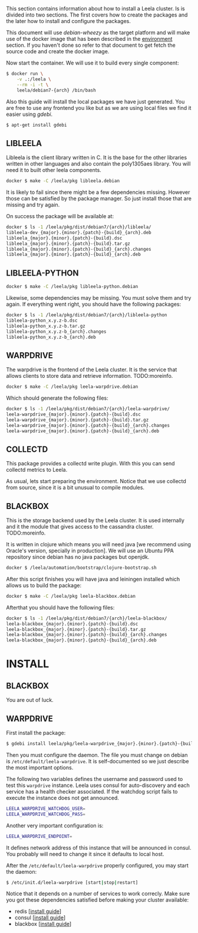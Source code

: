 This section contains information about how to install a Leela
cluster. Is is divided into two sections. The first covers how to
create the packages and the later how to install and configure the
packages.

This document will use _debian-wheezy_ as the target platform and will
make use of the docker image that has been described in the
[environment](../devel/environment.md) section. If you haven't
done so refer to that document to get fetch the source code and create
the docker image.

Now start the container. We will use it to build every single
component:

```.bash
$ docker run \
    -v .:/leela \
    --rm -i -t \
    leela/debian7-{arch} /bin/bash
```

Also this guide will install the local packages we have just
generated. You are free to use any frontend you like but as we are
using local files we find it easier using _gdebi_.

```.bash
$ apt-get install gdebi
```

## LIBLEELA

Libleela is the client library written in C. It is the base for the
other libraries written in other languages and also contain the
poly1305aes library. You will need it to built other leela components.

```.bash
docker $ make -C /leela/pkg libleela.debian
```

It is likely to fail since there might be a few dependencies
missing. However those can be satisfied by the package manager. So
just install those that are missing and try again.

On success the package will be available at:

```.bash
docker $ ls -1 /leela/pkg/dist/debian7/{arch}/libleela/
libleela-dev_{major}.{minor}.{patch}-{build}_{arch}.deb
libleela_{major}.{minor}.{patch}-{build}.dsc
libleela_{major}.{minor}.{patch}-{build}.tar.gz
libleela_{major}.{minor}.{patch}-{build}_{arch}.changes
libleela_{major}.{minor}.{patch}-{build}_{arch}.deb
```

## LIBLEELA-PYTHON

```.bash
docker $ make -C /leela/pkg libleela-python.debian
```

Likewise, some dependencies may be missing. You must solve them and
try again. If everything went right, you should have the following
packages:

```.bash
docker $ ls -1 /leela/pkg/dist/debian7/{arch}/libleela-python
libleela-python_x.y.z-b.dsc
libleela-python_x.y.z-b.tar.gz
libleela-python_x.y.z-b_{arch}.changes
libleela-python_x.y.z-b_{arch}.deb
```

## WARPDRIVE

The warpdrive is the frontend of the Leela cluster. It is the service
that allows clients to store data and retrieve
information. TODO:moreinfo.

```.bash
docker $ make -C /leela/pkg leela-warpdrive.debian
```

Which should generate the following files:

```.bash
docker $ ls -1 /leela/pkg/dist/debian7/{arch}/leela-warpdrive/
leela-warpdrive_{major}.{minor}.{patch}-{build}.dsc
leela-warpdrive_{major}.{minor}.{patch}-{build}.tar.gz
leela-warpdrive_{major}.{minor}.{patch}-{build}_{arch}.changes
leela-warpdrive_{major}.{minor}.{patch}-{build}_{arch}.deb
```

## COLLECTD

This package provides a collectd write plugin. With this you can send
collectd metrics to Leela.

As usual, lets start preparing the environment. Notice that we use
collectd from source, since it is a bit unusual to compile modules.

## BLACKBOX

This is the storage backend used by the Leela cluster. It is used
internally and it the module that gives access to the cassandra
cluster. TODO:moreinfo.

It is written in clojure which means you will need java
[we recommend using Oracle's version, specially in production]. We
will use an Ubuntu PPA repository since debian has no java packages
but openjdk.

```.bash
docker $ /leela/automation/bootstrap/clojure-bootstrap.sh
```

After this script finishes you will have java and leiningen installed
which allows us to build the package:

```.bash
docker $ make -C /leela/pkg leela-blackbox.debian
```

Afterthat you should have the following files:

```.bash
docker $ ls -1 /leela/pkg/dist/debian7/{arch}/leela-blackbox/
leela-blackbox_{major}.{minor}.{patch}-{build}.dsc
leela-blackbox_{major}.{minor}.{patch}-{build}.tar.gz
leela-blackbox_{major}.{minor}.{patch}-{build}_{arch}.changes
leela-blackbox_{major}.{minor}.{patch}-{build}_{arch}.deb
```
# INSTALL

## BLACKBOX

You are out of luck.

## WARPDRIVE

First install the package:

```.bash
$ gdebi install leela/pkg/leela-warpdrive_{major}.{minor}.{patch}-{build}_{arch}.deb
```

Then you must configure the daemon. The file you must change on debian
is ``/etc/default/leela-warpdrive``. It is self-documented so we just
describe the most important options.

The following two variables defines the username and password used to
test this ``warpdrive`` instance. Leela uses consul for auto-discovery
and each service has a health checker associated. If the watchdog
script fails to execute the instance does not get announced.

```.bash
LEELA_WARPDRIVE_WATCHDOG_USER=
LEELA_WARPDRIVE_WATCHDOG_PASS=
```

Another very important configuration is:

```.bash
LEELA_WARPDRIVE_ENDPOINT=
```

It defines network address of this instance that will be announced in
consul. You probably will need to change it since it defaults to
local host.

After the ``/etc/default/leela-warpdrive`` properly configured, you
may start the daemon:

```.bash
$ /etc/init.d/leela-warpdrive [start|stop|restart]
```

Notice that it depends on a number of services to work correcly. Make
sure you got these dependencies satisfied before making your cluster
available:

* redis [[install guide](install-redis.md)]
* consul [[install guide](install-consul.md)]
* blackbox [[install guide](install-leela.md#installing-blackbox)]
